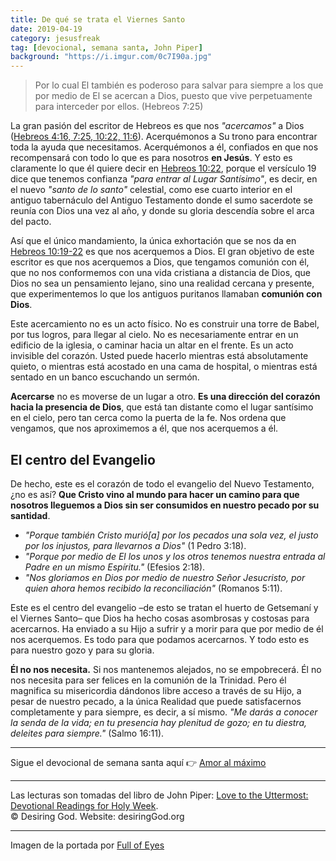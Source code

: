 ```yaml
---
title: De qué se trata el Viernes Santo
date: 2019-04-19
category: jesusfreak
tag: [devocional, semana santa, John Piper]
background: "https://i.imgur.com/0c7I90a.jpg"
---
```


> Por lo cual El también es poderoso para salvar para siempre a los que por medio de El se acercan a Dios, puesto que vive perpetuamente para interceder por ellos. (Hebreos 7:25)

La gran pasión del escritor de Hebreos es que nos _"acercamos"_ a Dios ([Hebreos 4:16, 7:25, 10:22, 11:6](https://www.biblegateway.com/passage/?search=Hebreos+4%3A16%2C+7%3A25%2C+10%3A22%2C+11%3A6&version=LBLA)). Acerquémonos a Su trono para encontrar toda la ayuda que necesitamos. Acerquémonos a él, confiados en que nos recompensará con todo lo que es para nosotros **en Jesús**. Y esto es claramente lo que él quiere decir en [Hebreos 10:22](https://www.biblegateway.com/passage/?search=Hebreos+10%3A19-22&version=LBLA), porque el versículo 19 dice que tenemos confianza _"para entrar al Lugar Santísimo"_, es decir, en el nuevo _"santo de lo santo"_ celestial, como ese cuarto interior en el antiguo tabernáculo del Antiguo Testamento donde el sumo sacerdote se reunía con Dios una vez al año, y donde su gloria descendía sobre el arca del pacto.

Así que el único mandamiento, la única exhortación que se nos da en [Hebreos 10:19-22](https://www.biblegateway.com/passage/?search=Hebreos+10%3A19-22&version=LBLA) es que nos acerquemos a Dios. El gran objetivo de este escritor es que nos acerquemos a Dios, que tengamos comunión con él, que no nos conformemos con una vida cristiana a distancia de Dios, que Dios no sea un pensamiento lejano, sino una realidad cercana y presente, que experimentemos lo que los antiguos puritanos llamaban **comunión con Dios**.

Este acercamiento no es un acto físico. No es construir una torre de Babel, por tus logros, para llegar al cielo. No es necesariamente entrar en un edificio de la iglesia, o caminar hacia un altar en el frente. Es un acto invisible del corazón. Usted puede hacerlo mientras está absolutamente quieto, o mientras está acostado en una cama de hospital, o mientras está sentado en un banco escuchando un sermón.

**Acercarse** no es moverse de un lugar a otro. **Es una dirección del corazón hacia la presencia de Dios**, que está tan distante como el lugar santísimo en el cielo, pero tan cerca como la puerta de la fe. Nos ordena que vengamos, que nos aproximemos a él, que nos acerquemos a él.

## El centro del Evangelio

De hecho, este es el corazón de todo el evangelio del Nuevo Testamento, ¿no es así? **Que Cristo vino al mundo para hacer un camino para que nosotros lleguemos a Dios sin ser consumidos en nuestro pecado por su santidad**.
- _"Porque también Cristo murió[a] por los pecados una sola vez, el justo por los injustos, para llevarnos a Dios"_ (1 Pedro 3:18).
- _"Porque por medio de El los unos y los otros tenemos nuestra entrada al Padre en un mismo Espíritu."_ (Efesios 2:18).
- _"Nos gloriamos en Dios por medio de nuestro Señor Jesucristo, por quien ahora hemos recibido la reconciliación"_ (Romanos 5:11).

Este es el centro del evangelio –de esto se tratan el huerto de Getsemaní y el Viernes Santo– que Dios ha hecho cosas asombrosas y costosas para acercarnos. Ha enviado a su Hijo a sufrir y a morir para que por medio de él nos acerquemos. Es todo para que podamos acercarnos. Y todo esto es para nuestro gozo y para su gloria.

**Él no nos necesita.** Si nos mantenemos alejados, no se empobrecerá. Él no nos necesita para ser felices en la comunión de la Trinidad. Pero él magnifica su misericordia dándonos libre acceso a través de su Hijo, a pesar de nuestro pecado, a la única Realidad que puede satisfacernos completamente y para siempre, es decir, a sí mismo. _"Me darás a conocer la senda de la vida; en tu presencia hay plenitud de gozo; en tu diestra, deleites para siempre."_ (Salmo 16:11).

---

Sigue el devocional de semana santa aquí 👉 [Amor al máximo](/jesusfreak/amor-al-maximo)

---

Las lecturas son tomadas del libro de John Piper: [Love to the Uttermost: Devotional Readings for Holy Week](https://www.desiringgod.org/books/love-to-the-uttermost).<br>
© Desiring God. Website: desiringGod.org

---

Imagen de la portada por [Full of Eyes](https://www.fullofeyes.com/project/hebrews-725/)
